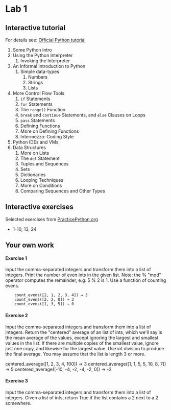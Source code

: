 # Lab 1

## Interactive tutorial

For details see: [Official Python tutorial](https://docs.python.org/3/tutorial/index.html)

1. Some Python intro
1. Using the Python Interpreter
    1. Invoking the Interpreter
1. An Informal Introduction to Python
    1. Simple data-types
        1. Numbers
        2. Strings
        3. Lists
1. More Control Flow Tools
    1. ` if ` Statements
    2. ` for ` Statements
    3. The ` range() ` Function
    4. ` break ` and ` continue ` Statements, and ` else ` Clauses on Loops
    5. ` pass ` Statements
    6. Defining Functions
    7. More on Defining Functions
    8. Intermezzo: Coding Style
1. Python IDEs and VMs
1. Data Structures
    1. More on Lists
    1. The ` del ` Statement
    1. Tuples and Sequences
    1. Sets
    1. Dictionaries
    1. Looping Techniques
    1. More on Conditions
    1. Comparing Sequences and Other Types


## Interactive exercises

Selected exercises from [PracticePython.org](https://www.practicepython.org/)

- 1-10, 13, 24

## Your own work

#### Exercise 1

Input the comma-separated integers and transform them into a list of integers.
Print the number of even ints in the given list. Note: the % "mod" operator computes the remainder, e.g. 5 % 2 is 1.
Use a function of counting evens.

        count_evens([2, 1, 2, 3, 4]) → 3
        count_evens([2, 2, 0]) → 3
        count_evens([1, 3, 5]) → 0


#### Exercise 2

Input the comma-separated integers and transform them into a list of integers.
Return the "centered" average of an list of ints, which we'll say is the mean average of the values, except ignoring the largest and smallest values in the list. If there are multiple copies of the smallest value, ignore just one copy, and likewise for the largest value. Use int division to produce the final average. You may assume that the list is length 3 or more.

centered_average([1, 2, 3, 4, 100]) → 3
centered_average([1, 1, 5, 5, 10, 8, 7]) → 5
centered_average([-10, -4, -2, -4, -2, 0]) → -3

#### Exercise 3

Input the comma-separated integers and transform them into a list of integers.
Given a list of ints, return True if the list contains a 2 next to a 2 somewhere.
